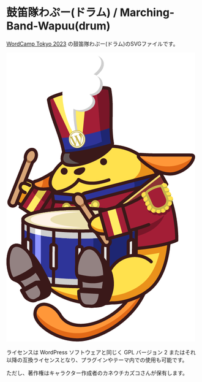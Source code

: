 # 鼓笛隊わぷー(ドラム) / Marching-Band-Wapuu(drum)

[WordCamp Tokyo 2023](https://tokyo.wordcamp.org/2023/)  の鼓笛隊わぷー(ドラム)のSVGファイルです。

![WordCamp Tokyo 2023 Wapuu](drum.png)

ライセンスは WordPress ソフトウェアと同じく GPL バージョン 2 またはそれ以降の互換ライセンスとなり、プラグインやテーマ内での使用も可能です。

ただし、著作権はキャラクター作成者のカネウチカズコさんが保有します。
